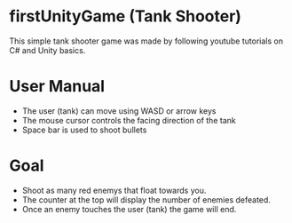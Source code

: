 # firstUnityGame (Tank Shooter)
This simple tank shooter game was made by following youtube tutorials on C# and Unity basics. 
# User Manual
* The user (tank) can move using WASD or arrow keys
* The mouse cursor controls the facing direction of the tank
* Space bar is used to shoot bullets
# Goal
* Shoot as many red enemys that float towards you.
* The counter at the top will display the number of enemies defeated.
* Once an enemy touches the user (tank) the game will end.
